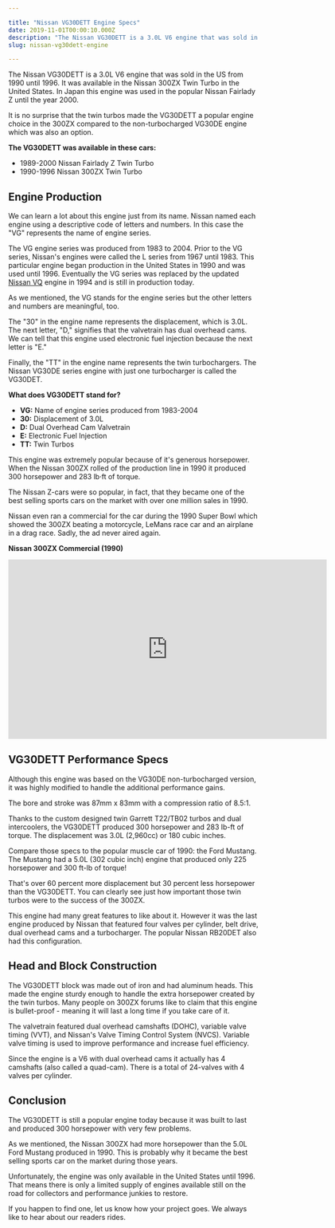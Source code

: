 ```yaml
---

title: "Nissan VG30DETT Engine Specs"
date: 2019-11-01T00:00:10.000Z
description: "The Nissan VG30DETT is a 3.0L V6 engine that was sold in the US from 1990 until 1996. It was available in the Nissan 300ZX Twin Turbo in the United States."
slug: nissan-vg30dett-engine

---
```


The Nissan VG30DETT is a 3.0L V6 engine that was sold in the US from 1990 until 1996. It was available in the Nissan 300ZX Twin Turbo in the United States. In Japan this engine was used in the popular Nissan Fairlady Z until the year 2000.

It is no surprise that the twin turbos made the VG30DETT a popular engine choice in the 300ZX compared to the non-turbocharged VG30DE engine which was also an option.

<strong>The VG30DETT was available in these cars:</strong>
<ul>
 	<li>1989-2000 Nissan Fairlady Z Twin Turbo</li>
 	<li>1990-1996 Nissan 300ZX Twin Turbo</li>
</ul>
<h2>Engine Production</h2>
We can learn a lot about this engine just from its name. Nissan named each engine using a descriptive code of letters and numbers. In this case the "VG" represents the name of engine series.

The VG engine series was produced from 1983 to 2004. Prior to the VG series, Nissan's engines were called the L series from 1967 until 1983. This particular engine began production in the United States in 1990 and was used until 1996. Eventually the VG series was replaced by the updated <a href="http://www.hcdmag.com/nissan-vq35de-engine/" target="_blank">Nissan VQ</a> engine in 1994 and is still in production today.

As we mentioned, the VG stands for the engine series but the other letters and numbers are meaningful, too.

The "30" in the engine name represents the displacement, which is 3.0L. The next letter, "D," signifies that the valvetrain has dual overhead cams. We can tell that this engine used electronic fuel injection because the next letter is "E."

Finally, the "TT" in the engine name represents the twin turbochargers. The Nissan VG30DE series engine with just one turbocharger is called the VG30DET.

<strong>What does VG30DETT stand for?</strong>
<ul>
 	<li><strong>VG:</strong> Name of engine series produced from 1983-2004</li>
 	<li><strong>30:</strong> Displacement of 3.0L</li>
 	<li><strong>D:</strong> Dual Overhead Cam Valvetrain</li>
 	<li><strong>E:</strong> Electronic Fuel Injection</li>
 	<li><strong>TT:</strong> Twin Turbos</li>
</ul>
This engine was extremely popular because of it's generous horsepower. When the Nissan 300ZX rolled of the production line in 1990 it produced 300 horsepower and 283 lb·ft of torque.

The Nissan Z-cars were so popular, in fact, that they became one of the best selling sports cars on the market with over one million sales in 1990.

Nissan even ran a commercial for the car during the 1990 Super Bowl which showed the 300ZX beating a motorcycle, LeMans race car and an airplane in a drag race. Sadly, the ad never aired again.

<strong>Nissan 300ZX Commercial (1990)</strong>

<iframe width="640" height="360" src="https://www.youtube.com/embed/1XLyCDsKhGo?rel=0&amp;showinfo=0" frameborder="0" allowfullscreen=""></iframe>
<h2>VG30DETT Performance Specs</h2>
Although this engine was based on the VG30DE non-turbocharged version, it was highly modified to handle the additional performance gains.

The bore and stroke was 87mm x 83mm with a compression ratio of 8.5:1.

Thanks to the custom designed twin Garrett T22/TB02 turbos and dual intercoolers, the VG30DETT produced 300 horsepower and 283 lb-ft of torque. The displacement was 3.0L (2,960cc) or 180 cubic inches.

Compare those specs to the popular muscle car of 1990: the Ford Mustang. The Mustang had a 5.0L (302 cubic inch) engine that produced only 225 horsepower and 300 ft-lb of torque!

That's over 60 percent more displacement but 30 percent less horsepower than the VG30DETT. You can clearly see just how important those twin turbos were to the success of the 300ZX.

This engine had many great features to like about it. However it was the last engine produced by Nissan that featured four valves per cylinder, belt drive, dual overhead cams and a turbocharger. The popular Nissan RB20DET also had this configuration.
<h2>Head and Block Construction</h2>
The VG30DETT block was made out of iron and had aluminum heads. This made the engine sturdy enough to handle the extra horsepower created by the twin turbos. Many people on 300ZX forums like to claim that this engine is bullet-proof - meaning it will last a long time if you take care of it.

The valvetrain featured dual overhead camshafts (DOHC), variable valve timing (VVT), and Nissan's Valve Timing Control System (NVCS). Variable valve timing is used to improve performance and increase fuel efficiency.

Since the engine is a V6 with dual overhead cams it actually has 4 camshafts (also called a quad-cam). There is a total of 24-valves with 4 valves per cylinder.
<h2>Conclusion</h2>
The VG30DETT is still a popular engine today because it was built to last and produced 300 horsepower with very few problems.

As we mentioned, the Nissan 300ZX had more horsepower than the 5.0L Ford Mustang produced in 1990. This is probably why it became the best selling sports car on the market during those years.

Unfortunately, the engine was only available in the United States until 1996. That means there is only a limited supply of engines available still on the road for collectors and performance junkies to restore.

If you happen to find one, let us know how your project goes. We always like to hear about our readers rides.
